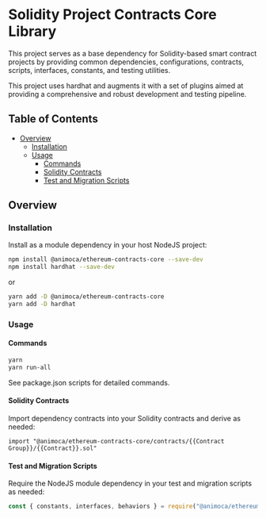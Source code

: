 # Solidity Project Contracts Core Library

This project serves as a base dependency for Solidity-based smart contract projects by providing common dependencies, configurations, contracts, scripts, interfaces, constants, and testing utilities.

This project uses hardhat and augments it with a set of plugins aimed at providing a comprehensive and robust development and testing pipeline.

## Table of Contents

- [Overview](#overview)
  - [Installation](#installation)
  - [Usage](#usage)
    - [Commands](#commands)
    - [Solidity Contracts](#solidity-contracts)
    - [Test and Migration Scripts](#test-and-migration-scripts)

## Overview

### Installation

Install as a module dependency in your host NodeJS project:

```bash
npm install @animoca/ethereum-contracts-core --save-dev
npm install hardhat --save-dev
```

or

```bash
yarn add -D @animoca/ethereum-contracts-core
yarn add -D hardhat
```

### Usage

#### Commands

```bash
yarn
yarn run-all
```

See package.json scripts for detailed commands.

#### Solidity Contracts

Import dependency contracts into your Solidity contracts and derive as needed:

```solidity
import "@animoca/ethereum-contracts-core/contracts/{{Contract Group}}/{{Contract}}.sol"
```

#### Test and Migration Scripts

Require the NodeJS module dependency in your test and migration scripts as needed:

```javascript
const { constants, interfaces, behaviors } = require("@animoca/ethereum-contracts-core");
```
